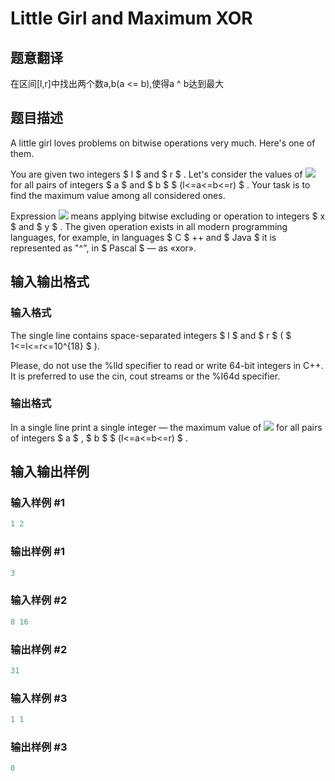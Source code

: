 # Little Girl and Maximum XOR

## 题意翻译

在区间[l,r]中找出两个数a,b(a <= b),使得a ^ b达到最大

## 题目描述

A little girl loves problems on bitwise operations very much. Here's one of them.

You are given two integers $ l $ and $ r $ . Let's consider the values of ![](https://cdn.luogu.com.cn/upload/vjudge_pic/CF276D/e4d673f94fffa65030d2edd227a746e3a121dade.png) for all pairs of integers $ a $ and $ b $ $ (l<=a<=b<=r) $ . Your task is to find the maximum value among all considered ones.

Expression ![](https://cdn.luogu.com.cn/upload/vjudge_pic/CF276D/a0b0fe9e9428287337c0277ea02ca07fcf0a01a7.png) means applying bitwise excluding or operation to integers $ x $ and $ y $ . The given operation exists in all modern programming languages, for example, in languages $ C $ ++ and $ Java $ it is represented as "^", in $ Pascal $ — as «xor».

## 输入输出格式

### 输入格式

The single line contains space-separated integers $ l $ and $ r $ ( $ 1<=l<=r<=10^{18} $ ).

Please, do not use the %lld specifier to read or write 64-bit integers in С++. It is preferred to use the cin, cout streams or the %I64d specifier.

### 输出格式

In a single line print a single integer — the maximum value of ![](https://cdn.luogu.com.cn/upload/vjudge_pic/CF276D/e4d673f94fffa65030d2edd227a746e3a121dade.png) for all pairs of integers $ a $ , $ b $ $ (l<=a<=b<=r) $ .

## 输入输出样例

### 输入样例 #1

```cpp
1 2

```
### 输出样例 #1

```cpp
3

```
### 输入样例 #2

```cpp
8 16

```
### 输出样例 #2

```cpp
31

```
### 输入样例 #3

```cpp
1 1

```
### 输出样例 #3

```cpp
0

```
